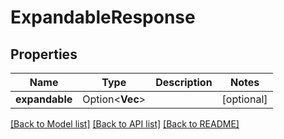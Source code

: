 # ExpandableResponse

## Properties

Name | Type | Description | Notes
------------ | ------------- | ------------- | -------------
**expandable** | Option<**Vec<String>**> |  | [optional]

[[Back to Model list]](../README.md#documentation-for-models) [[Back to API list]](../README.md#documentation-for-api-endpoints) [[Back to README]](../README.md)


